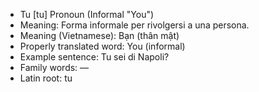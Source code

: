 - Tu	[tu]	Pronoun (Informal "You")
- Meaning: Forma informale per rivolgersi a una persona.
- Meaning (Vietnamese): Bạn (thân mật)
- Properly translated word: You (informal)
- Example sentence: Tu sei di Napoli?
- Family words: —
- Latin root: tu